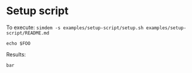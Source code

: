 # Setup script

To execute: `simdem -s examples/setup-script/setup.sh examples/setup-script/README.md`

```shell
echo $FOO
```

Results:

```shell
bar
```

